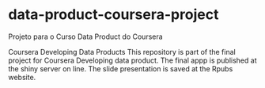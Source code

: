 # data-product-coursera-project
Projeto para o Curso Data Product do Coursera


Coursera Developing Data Products This repository is part of the final project for Coursera Developing data product. The final appp is published at the shiny server on line. The slide presentation is saved at the Rpubs website.
